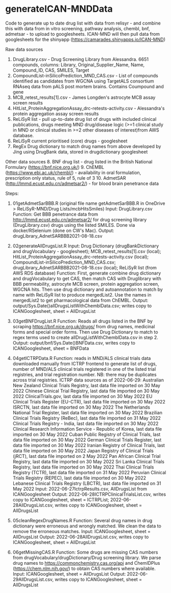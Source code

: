 # generateICAN-MNDData

Code to generate up to date drug list with data from relisyr - and combine this with data from in vitro screening, pathway analysis, chembl, bnf, admetsar - to upload to googlesheets. ICAN-MND will then pull data from googlesheets for the shinyapp (https://camarades.shinyapps.io/ICAN-MND)

Raw data sources
1. DrugLibrary.csv - Drug Screening Library from Alessandra. 6651 compounds, columns: Library, Original_Supplier_Name, Name, Compound_ID, CAS, SMILES, Target
2. CompoundList-inSilicoPrediction_MND_CAS.csv - List of compounds identified as candidates from WGCNA using TargetALS consortium RNAseq data from pALS post mortem brains. Contains Coumpound and gene
3. MCB_retest_results[1].csv - James Longden's astrocyte MCB assay screen results
4. HitList_ProteinAggregationAssay_drc-retests-activity.csv - Alessandra's protein aggregation assay screen results
5. ReLiSyR list - pull up-to-date drug list of drugs with included clinical publications, drugs meeting MND drug/disease logic (>=1 clinical study in MND or clinical studies in >=2 other diseases of interest)from AWS database.
6. ReLiSyR current prioritised (core) drugs - googlesheet
7. RegEx Drug dictionary to match drug names from above developed by Jing using DrugBank data, stored in drugdictionary googlesheet

Other data sources
8. BNF drug list - drug listed in the British National Formulary (https://bnf.nice.org.uk/)
9. ChEMBL (https://www.ebi.ac.uk/chembl/) - availability in oral formulation, prescription only status, rule of 5, rule of 3 
10. AdmetSAR (http://lmmd.ecust.edu.cn/admetsar2/) - for blood brain penetrance data 


Steps: 
1. 01getAdmetSarBBB.R 
(original file name getAdmetSarBBB.R in OneDrive > ReLiSyR-MND/Drug Lists/mcbHitsSmiles)
Input: DrugLibrary.csv
Function: Get BBB penetrance data from http://lmmd.ecust.edu.cn/admetsar2/ for drug screening library (DrugLibrary.csv) drugs using the listed SMILES. Done via docker/RSelenium (done on CW's Mac). 
Output: drugLibrary_AdnetSARBBB2021-08-18.csv

2. 02generateAllDrugsList.R
Input: Drug Dictionary (drugBankDictionary and drugVocabulary - googlesheet); MCB_retest_results[1].csv (local); HitList_ProteinAggregationAssay_drc-retests-activity.csv (local); CompoundList-inSilicoPrediction_MND_CAS.csv; drugLibrary_AdnetSARBBB2021-08-18.csv (local); ReLiSyR list (from AWS RDS database)
Function: First, generate combine drug dictionary and drugVocabulary to get CAS, then match CAS with Druglibrary with BBB permeability, astrocyte MCB screen, protein aggregation screen, WGCNA hits. Then use drug dictionary and autoannotation to match by name with ReLiSyR list to produce mergedList2. Use the names in mergedList2 to get pharmacological data from ChEMBL. 
Output: output/Sys.Date()allDrugsListWithChemblData.csv; writes copy to ICANGooglesheet, sheet = AllDrugsList


3. 03getBNFDrugList.R
Function: Reads all drugs listed in the BNF by scraping https://bnf.nice.org.uk/drugs/ from drug names, medicinal forms and special order forms. Then use Drug Dictionary to match to regex terms used to create allDrugListWithChemblData.csv in step 2. 
Output: output/bnf/Sys.Date()BNFData.csv, writes copy to ICANGooglesheet, sheet = BNFData


4. 04getICTRPData.R
Function: reads in MND/ALS clinical trials data downloaded manually from ICTRP frontend to generate list of drugs, number of MND/ALS clinical trials registered in one of the listed trial registries, and trial registration number. NB: there may be duplicates across trial registries. 
ICTRP data sources as of 2022-06-29:
Australian New Zealand Clinical Trials Registry, last data file imported on 30 May 2022
Chinese Clinical Trial Registry, last data file imported on 30 May 2022
ClinicalTrials.gov, last data file imported on 30 May 2022
EU Clinical Trials Register (EU-CTR), last data file imported on 30 May 2022 
ISRCTN, last data file imported on 30 May 2022 
The Netherlands National Trial Register, last data file imported on 30 May 2022
Brazilian Clinical Trials Registry (ReBec), last data file imported on 31 May 2022 
Clinical Trials Registry - India, last data file imported on 30 May 2022
Clinical Research Information Service - Republic of Korea, last data file imported on 30 May 2022 
Cuban Public Registry of Clinical Trials, last data file imported on 30 May 2022 
German Clinical Trials Register, last data file imported on 30 May 2022 
Iranian Registry of Clinical Trials, last data file imported on 30 May 2022 
Japan Registry of Clinical Trials (jRCT), last data file imported on 2 May 2022 
Pan African Clinical Trial Registry, last data file imported on 30 May 2022 
Sri Lanka Clinical Trials Registry, last data file imported on 30 May 2022 
Thai Clinical Trials Registry (TCTR), last data file imported on 31 May 2022 
Peruvian Clinical Trials Registry (REPEC), last data file imported on 30 May 2022 
Lebanese Clinical Trials Registry (LBCTR), last data file imported on 31 May 2022
Input: 2022-06-27IctrpResults.csv, AllDrugsList from ICANGooglesheet
Output: 2022-06-28ICTRPClinicalTrialsList.csv, writes copy to ICANGooglesheet, sheet = ICTRPList;
2022-06-28AllDrugsList.csv, writes copy to ICANGooglesheet, sheet = AllDrugsList 

5. 05cleanRegexDrugNames.R
Function: Several drug names in drug dictionary were erroneous and wrongly matched. We clean the data to remove the erroneous matches. 
Input: ICANGooglesheet, sheet = AllDrugsList 
Output: 2022-06-28AllDrugsList.csv, writes copy to ICANGooglesheet, sheet = AllDrugsList 

6. 06getMissingCAS.R
Function: Some drugs are missing CAS numbers from drugVocabulary/drugDictionary/Drug screening library. We parse drug names to https://commonchemistry.cas.org/api and ChemIDPlus (https://chem.nlm.nih.gov/) to obtain CAS numbers where available. 
Input: ICANGooglesheet, sheet = AllDrugsList 
Output: 2022-06-29AllDrugsList.csv, writes copy to ICANGooglesheet, sheet = AllDrugsList 
